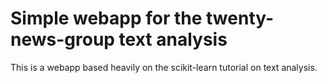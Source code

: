 # Simple webapp for the twenty-news-group text analysis

This is a webapp based heavily on the scikit-learn tutorial on text analysis.
